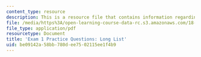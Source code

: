 ```yaml
---
content_type: resource
description: This is a resource file that contains information regarding long list.
file: /media/https%3A/open-learning-course-data-rc.s3.amazonaws.com/18-05-introduction-to-probability-and-statistics-spring-2014/be09142a58bb780dee7502115ee1f4b9_MIT18_05S14_Prac_Exa1_Long.pdf
file_type: application/pdf
resourcetype: Document
title: 'Exam 1 Practice Questions: Long List'
uid: be09142a-58bb-780d-ee75-02115ee1f4b9
---
```

